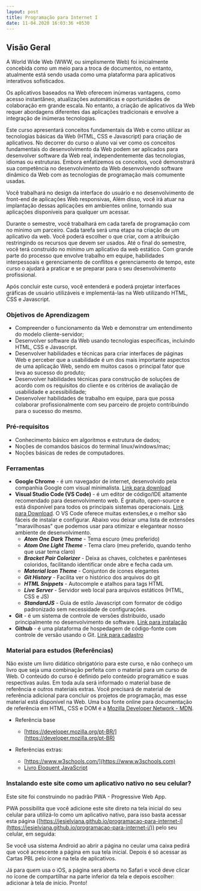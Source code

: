 ```yaml
---
layout: post
title: Programação para Internet I
date: 11-04.2020 16:03:36 +0530
---
```


## Visão Geral

A World Wide Web (WWW, ou simplismente Web) foi inicialmente concebida como um meio para a troca de documentos, no entanto, atualmente está sendo usada como uma plataforma para aplicativos interativos sofisticados. 

Os aplicativos baseados na Web oferecem inúmeras vantagens, como acesso instantâneo, atualizações automáticas e oportunidades de colaboração em grande escala. No entanto, a criação de aplicativos da Web requer abordagens diferentes das aplicações tradicionais e envolve a integração de inúmeras tecnologias. 

Este curso apresentará conceitos fundamentais da Web e como utilizar as tecnologias básicas da Web (HTML, CSS e Javascript) para criação de aplicativos.  No decorrer do curso o aluno vai ver como os conceitos fundamentais do desenvolvimento da Web podem ser aplicados para desenvolver software da Web real, independentemente das tecnologias, idiomas ou estruturas. Embora enfatizemos os conceitos, você demonstrará sua competência no desenvolvimento da Web desenvolvendo software dinâmico da Web com as tecnologias de programação mais comumente usadas.

Você trabalhará no design da interface do usuário e no desenvolvimento de front-end de aplicações Web responsivas, Além disso, você irá atuar na implantação dessas aplicações em ambientes online, tornando sua aplicações disponíveis para qualquer um acessar. 

Durante o semestre, você trabalhará em cada tarefa de programação com no mínimo um parceiro. Cada tarefa será uma etapa na criação de um aplicativo da web. Você poderá escolher o que criar, com a atribuição restringindo os recursos que devem ser usados. Até o final do semestre, você terá construído no mínimo um aplicativo da web estático. Com grande parte do processo que envolve trabalho em equipe, habilidades interpessoais e gerenciamento de conflitos e gerenciamento de tempo, este curso o ajudará a praticar e se preparar para o seu desenvolvimento profissional.

Após concluir este curso, você entenderá e poderá projetar interfaces gráficas de usuário utilizáveis ​​e implementá-las na Web utilizando HTML, CSS e Javascript.

### Objetivos de Aprendizagem
- Compreender o funcionamento da Web e demonstrar um entendimento do modelo cliente-servidor;
- Desenvolver software da Web usando tecnologias específicas, incluindo HTML, CSS e Javascript.
- Desenvolver habilidades e técnicas para criar interfaces de páginas Web e perceber que a usabilidade é um dos mais importante aspectos de uma aplicação Web, sendo em muitos casos o principal fator que leva ao sucesso do produto;
- Desenvolver habilidades técnicas para construção de soluções de acordo com os requisitos do cliente e os critérios de avaliação de usabilidade e acessibilidade;
- Desenvolver habilidades de trabalho em equipe, para que possa colaborar profissionalmente com seu parceiro de projeto contribuindo para o sucesso do mesmo.

### Pré-requisitos
- Conhecimento básico em algoritmos e estrutura de dados;
- Noções de comandos básicos do terminal linux/windows/mac;
- Noções básicas de redes de computadores.

### Ferramentas
- **Google Chrome** - é um navegador de internet, desenvolvido pela companhia Google com visual minimalista. [Link para download](https://www.google.com/intl/pt-BR/chrome/)
- **Visual Studio Code (VS Code)** - é um editor de código/IDE altamente recomendado para desenvolvimento web. É gratuito, open-source e está disponível para todos os principais sistemas operacionais. [Link para Download](https://code.visualstudio.com/). O VS Code oferece muitas extensões,e o melhor são fáceis de instalar e configurar. Abaixo vou deixar uma lista de extensões "maravilhosas" que podemos usar para otimizar e elegantear nosso ambiente de desenvolvimento.
  - ***Atom One Dark Theme*** - Tema escuro (meu preferido)
  - ***Atom One Light Theme*** - Tema claro (meu preferido, quando tenho que usar tema claro)
  - ***Bracket Pair Colorizer*** - Deixa as chaves, colchetes e parênteses coloridos, facilitando identificar onde abre e fecha cada um.
  - ***Material Icon Theme*** - Conjunton de ícones elegantes
  - ***Git History*** - Facilita ver o histórico dos arquivos do git
  - ***HTML Snippets*** - Autocomple e atalhos para tags HTML
  - ***Live Server*** - Servidor web local para arquivos estáticos (HTML, CSS e JS)
  - ***StandardJS*** - Guia de estilo Javascript com formator de código padronizado sem necessidade de configurações. 
- **Git** - é um sistema de controle de versões distribuído, usado principalmente no desenvolvimento de software. [Link para instalação](https://git-scm.com/book/pt-br/v2/Come%C3%A7ando-Instalando-o-Git)
- **Github** - é uma plataforma de hospedagem de código-fonte com controle de versão usando o Git. [Link para cadastro](https://github.com/join) 

### Material para estudos (Referências)

Não existe um livro didático obrigatório para este curso, e não conheço um livro que seja uma combinação perfeita com o material para um curso de Web. O conteúdo do curso é definido pelo conteúdo programático e suas respectivas aulas. Em toda aula será informado o material base de referência e outros materiais extras. Você precisará de material de referência adicional para concluir os projetos de programação, mas esse material está disponível na Web. Uma boa fonte online para documentação de referência em HTML, CSS e DOM é a [Mozilla Developer Network - MDN](https://developer.mozilla.org/pt-BR/).

- Referência base
  - [https://developer.mozilla.org/pt-BR/](https://developer.mozilla.org/pt-BR)

- Referências extras:
  - [https://www.w3schools.com/](https://www.w3schools.com)
  - [Livro Eloquent JavaScript](https://braziljs.github.io/eloquente-javascript/)

<!-- - [https://origamid.com/projetos/flexbox-guia-completo](https://origamid.com/projetos/flexbox-guia-completo/)
- [https://www.origamid.com/projetos/css-grid-layout-guia-completo](https://www.origamid.com/projetos/css-grid-layout-guia-completo/) -->

### Instalando este site como um aplicativo nativo no seu celular?

Este site foi construindo no padrão PWA - Progressive Web App.

PWA possibilita que você adicione este site direto na tela inicial do seu celular para utilizá-lo como um aplicativo nativo, para isso basta acessar esta página ([https://jesielviana.github.io/programacao-para-internet-i](https://jesielviana.github.io/programacao-para-internet-i/)) pelo seu celular, em seguida:

Se você usa sistema Android ao abrir a página no ceular uma caixa pedirá que você acrescente a página em sua tela inicial. Depois é só acessar as Cartas PBL pelo ícone na tela de aplicativos.

Já para quem usa o iOS, a página será aberta no Safari e você deve clicar no ícone de compartilhar na parte inferior da tela e depois escolher: adicionar à tela de início. Pronto!